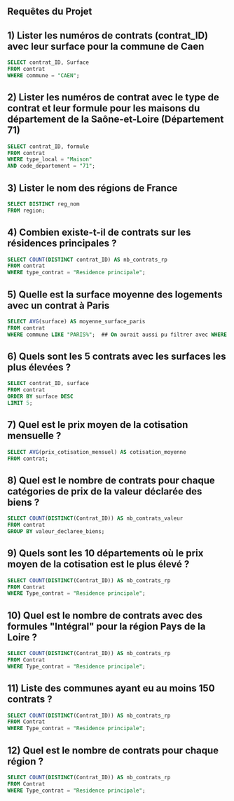 ## Requêtes du Projet

## 1) Lister les numéros de contrats (contrat_ID) avec leur surface pour la commune de Caen
```sql
SELECT contrat_ID, Surface
FROM contrat
WHERE commune = "CAEN";
```

## 2) Lister les numéros de contrat avec le type de contrat et leur formule pour les maisons du département de la Saône-et-Loire (Département 71)
```sql
SELECT contrat_ID, formule
FROM contrat
WHERE type_local = "Maison"
AND code_departement = "71";
```

## 3) Lister le nom des régions de France
```sql
SELECT DISTINCT reg_nom
FROM region;
```

## 4) Combien existe-t-il de contrats sur les résidences principales ?
```sql
SELECT COUNT(DISTINCT contrat_ID) AS nb_contrats_rp
FROM contrat
WHERE type_contrat = "Residence principale";
```

## 5) Quelle est la surface moyenne des logements avec un contrat à Paris 
```sql
SELECT AVG(surface) AS moyenne_surface_paris
FROM contrat
WHERE commune LIKE "PARIS%";  ## On aurait aussi pu filtrer avec WHERE code_departement = '75'
```

## 6) Quels sont les 5 contrats avec les surfaces les plus élevées ?
```sql
SELECT contrat_ID, surface
FROM contrat
ORDER BY surface DESC
LIMIT 5;
```

## 7) Quel est le prix moyen de la cotisation mensuelle ?
```sql
SELECT AVG(prix_cotisation_mensuel) AS cotisation_moyenne
FROM contrat;
```

## 8) Quel est le nombre de contrats pour chaque catégories de prix de la valeur déclarée des biens ?
```sql
SELECT COUNT(DISTINCT(Contrat_ID)) AS nb_contrats_valeur
FROM contrat
GROUP BY valeur_declaree_biens;
```

## 9) Quels sont les 10 départements où le prix moyen de la cotisation est le plus élevé ?
```sql
SELECT COUNT(DISTINCT(Contrat_ID)) AS nb_contrats_rp
FROM Contrat
WHERE Type_contrat = "Residence principale";
```

## 10) Quel est le nombre de contrats avec des formules "Intégral" pour la région Pays de la Loire ?
```sql
SELECT COUNT(DISTINCT(Contrat_ID)) AS nb_contrats_rp
FROM Contrat
WHERE Type_contrat = "Residence principale";
```

## 11) Liste des communes ayant eu au moins 150 contrats ?
```sql
SELECT COUNT(DISTINCT(Contrat_ID)) AS nb_contrats_rp
FROM Contrat
WHERE Type_contrat = "Residence principale";
```

## 12) Quel est le nombre de contrats pour chaque région ?
```sql
SELECT COUNT(DISTINCT(Contrat_ID)) AS nb_contrats_rp
FROM Contrat
WHERE Type_contrat = "Residence principale";
```
